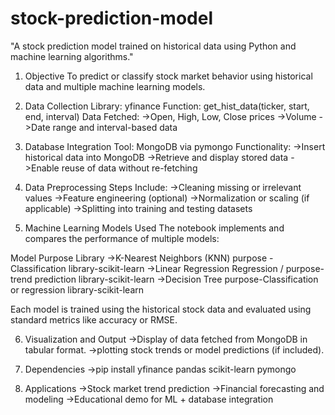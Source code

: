 # stock-prediction-model
"A stock prediction model trained on historical data using Python and machine learning algorithms."

1. Objective
To predict or classify stock market behavior using historical data and multiple machine learning models.

2. Data Collection
Library: yfinance
Function: get_hist_data(ticker, start, end, interval)
Data Fetched:
->Open, High, Low, Close prices
->Volume
->Date range and interval-based data

3. Database Integration
Tool: MongoDB via pymongo
Functionality:
->Insert historical data into MongoDB
->Retrieve and display stored data
->Enable reuse of data without re-fetching

4. Data Preprocessing
Steps Include:
->Cleaning missing or irrelevant values
->Feature engineering (optional)
->Normalization or scaling (if applicable)
->Splitting into training and testing datasets

5. Machine Learning Models Used
The notebook implements and compares the performance of multiple models:

Model	Purpose	Library
->K-Nearest Neighbors (KNN)	purpose -Classification	library-scikit-learn
->Linear Regression	Regression / purpose-trend prediction	library-scikit-learn
->Decision Tree	purpose-Classification or regression	library-scikit-learn

Each model is trained using the historical stock data and evaluated using standard metrics like accuracy or RMSE.

6. Visualization and Output
->Display of data fetched from MongoDB in tabular format.
->plotting stock trends or model predictions (if included).

7. Dependencies
->pip install yfinance pandas scikit-learn pymongo

9. Applications
->Stock market trend prediction
->Financial forecasting and modeling
->Educational demo for ML + database integration
